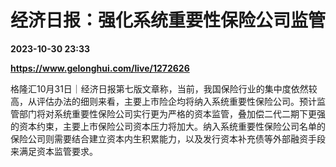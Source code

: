 # 经济日报：强化系统重要性保险公司监管

**2023-10-30 23:33**

**https://www.gelonghui.com/live/1272626**

格隆汇10月31日｜经济日报第七版文章称，当前，我国保险行业的集中度依然较高，从评估办法的细则来看，主要上市险企均将纳入系统重要性保险公司。预计监管部门将对系统重要性保险公司实行更为严格的资本监管，叠加偿二代二期下更强的资本约束，主要上市保险公司资本压力将加大。纳入系统重要性保险公司名单的保险公司则需要结合建立资本内生积累能力，以及发行资本补充债等外部融资手段来满足资本监管要求。
